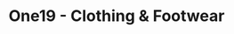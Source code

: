---
title: "One19 - Clothing & Footwear"
url: /pahiatua/one19-clothing-und-footwear/
shop: Kleidung
---